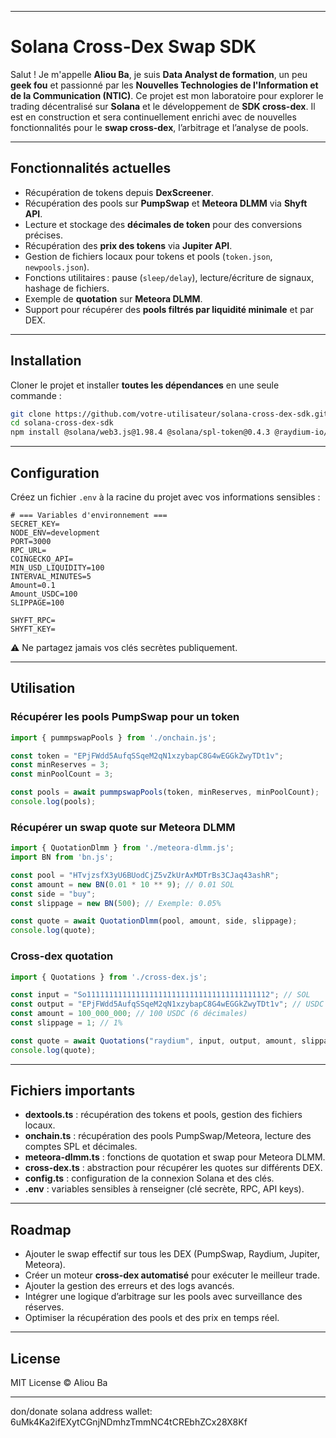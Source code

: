 
---

# Solana Cross-Dex Swap SDK

Salut ! Je m'appelle **Aliou Ba**, je suis **Data Analyst de formation**, un peu **geek fou** et passionné par les **Nouvelles Technologies de l'Information et de la Communication (NTIC)**.
Ce projet est mon laboratoire pour explorer le trading décentralisé sur **Solana** et le développement de **SDK cross-dex**.
Il est en construction et sera continuellement enrichi avec de nouvelles fonctionnalités pour le **swap cross-dex**, l’arbitrage et l’analyse de pools.

---

## Fonctionnalités actuelles

* Récupération de tokens depuis **DexScreener**.
* Récupération des pools sur **PumpSwap** et **Meteora DLMM** via **Shyft API**.
* Lecture et stockage des **décimales de token** pour des conversions précises.
* Récupération des **prix des tokens** via **Jupiter API**.
* Gestion de fichiers locaux pour tokens et pools (`token.json`, `newpools.json`).
* Fonctions utilitaires : pause (`sleep/delay`), lecture/écriture de signaux, hashage de fichiers.
* Exemple de **quotation** sur **Meteora DLMM**.
* Support pour récupérer des **pools filtrés par liquidité minimale** et par DEX.

---

## Installation

Cloner le projet et installer **toutes les dépendances** en une seule commande :

```bash
git clone https://github.com/votre-utilisateur/solana-cross-dex-sdk.git
cd solana-cross-dex-sdk
npm install @solana/web3.js@1.98.4 @solana/spl-token@0.4.3 @raydium-io/raydium-sdk-v2@0.2.29-alpha @meteora-ag/dlmm@1.7.5 @pump-fun/pump-swap-sdk@1.7.9 @types/bn.js@5.2.0 @types/bs58@4.0.4 dotenv@17.2.3 node-fetch@3.3.2 bs58@5.0.0

```

---

## Configuration

Créez un fichier `.env` à la racine du projet avec vos informations sensibles :

```env
# === Variables d'environnement ===
SECRET_KEY=
NODE_ENV=development
PORT=3000
RPC_URL=
COINGECKO_API=
MIN_USD_LIQUIDITY=100
INTERVAL_MINUTES=5
Amount=0.1
Amount_USDC=100
SLIPPAGE=100

SHYFT_RPC=
SHYFT_KEY=
```

⚠️ Ne partagez jamais vos clés secrètes publiquement.

---

## Utilisation

### Récupérer les pools PumpSwap pour un token

```ts
import { pummpswapPools } from './onchain.js';

const token = "EPjFWdd5AufqSSqeM2qN1xzybapC8G4wEGGkZwyTDt1v";
const minReserves = 3;
const minPoolCount = 3;

const pools = await pummpswapPools(token, minReserves, minPoolCount);
console.log(pools);
```

### Récupérer un swap quote sur Meteora DLMM

```ts
import { QuotationDlmm } from './meteora-dlmm.js';
import BN from 'bn.js';

const pool = "HTvjzsfX3yU6BUodCjZ5vZkUrAxMDTrBs3CJaq43ashR";
const amount = new BN(0.01 * 10 ** 9); // 0.01 SOL
const side = "buy";
const slippage = new BN(500); // Exemple: 0.05%

const quote = await QuotationDlmm(pool, amount, side, slippage);
console.log(quote);
```

### Cross-dex quotation

```ts
import { Quotations } from './cross-dex.js';

const input = "So11111111111111111111111111111111111111112"; // SOL
const output = "EPjFWdd5AufqSSqeM2qN1xzybapC8G4wEGGkZwyTDt1v"; // USDC
const amount = 100_000_000; // 100 USDC (6 décimales)
const slippage = 1; // 1%

const quote = await Quotations("raydium", input, output, amount, slippage);
console.log(quote);
```

---

## Fichiers importants

* **dextools.ts** : récupération des tokens et pools, gestion des fichiers locaux.
* **onchain.ts** : récupération des pools PumpSwap/Meteora, lecture des comptes SPL et décimales.
* **meteora-dlmm.ts** : fonctions de quotation et swap pour Meteora DLMM.
* **cross-dex.ts** : abstraction pour récupérer les quotes sur différents DEX.
* **config.ts** : configuration de la connexion Solana et des clés.
* **.env** : variables sensibles à renseigner (clé secrète, RPC, API keys).

---

## Roadmap

* Ajouter le swap effectif sur tous les DEX (PumpSwap, Raydium, Jupiter, Meteora).
* Créer un moteur **cross-dex automatisé** pour exécuter le meilleur trade.
* Ajouter la gestion des erreurs et des logs avancés.
* Intégrer une logique d’arbitrage sur les pools avec surveillance des réserves.
* Optimiser la récupération des pools et des prix en temps réel.

---

## License

MIT License © Aliou Ba

---
don/donate solana address wallet:  6uMk4Ka2ifEXytCGnjNDmhzTmmNC4tCREbhZCx28X8Kf